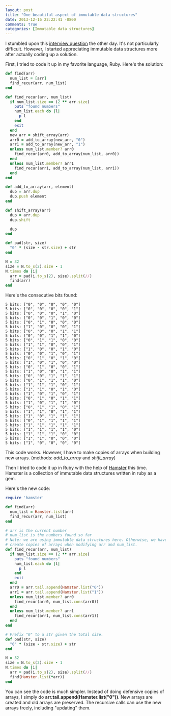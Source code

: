 ```yaml
---
layout: post
title: "One beautiful aspect of immutable data structures"
date: 2013-12-16 22:22:41 -0800
comments: true
categories: [Immutable data structures]
---
```


I stumbled upon this [interview question](http://www.careercup.com/question?id=5361917182869504) the other day.
It's not particularly difficult. However, I started appreciating immutable data
structures more after actually coding up a solution.

<!-- more -->

First, I tried to code it up in my favorite language, Ruby. Here's the solution:

``` ruby
def find(arr)
  num_list = [arr]
  find_recur(arr, num_list)
end

def find_recur(arr, num_list)
  if num_list.size == (2 ** arr.size)
    puts "found numbers"
    num_list.each do |l|
      p l
    end
    exit
  end
  new_arr = shift_array(arr)
  arr0 = add_to_array(new_arr, "0")
  arr1 = add_to_array(new_arr, "1")
  unless num_list.member? arr0
    find_recur(arr0, add_to_array(num_list, arr0))
  end
  unless num_list.member? arr1
    find_recur(arr1, add_to_array(num_list, arr1))
  end
end

def add_to_array(arr, element)
  dup = arr.dup
  dup.push element
end

def shift_array(arr)
  dup = arr.dup
  dup.shift

  dup
end

def pad(str, size)
  "0" * (size - str.size) + str
end

N = 32
size = N.to_s(2).size - 1
N.times do |i|
  arr = pad(i.to_s(2), size).split(//)
  find(arr)
end

```

Here's the consecutive bits found:

    5 bits: ["0", "0", "0", "0", "0"]
    5 bits: ["0", "0", "0", "0", "1"]
    5 bits: ["0", "0", "0", "1", "0"]
    5 bits: ["0", "0", "1", "0", "0"]
    5 bits: ["0", "1", "0", "0", "0"]
    5 bits: ["1", "0", "0", "0", "1"]
    5 bits: ["0", "0", "0", "1", "1"]
    5 bits: ["0", "0", "1", "1", "0"]
    5 bits: ["0", "1", "1", "0", "0"]
    5 bits: ["1", "1", "0", "0", "1"]
    5 bits: ["1", "0", "0", "1", "0"]
    5 bits: ["0", "0", "1", "0", "1"]
    5 bits: ["0", "1", "0", "1", "0"]
    5 bits: ["1", "0", "1", "0", "0"]
    5 bits: ["0", "1", "0", "0", "1"]
    5 bits: ["1", "0", "0", "1", "1"]
    5 bits: ["0", "0", "1", "1", "1"]
    5 bits: ["0", "1", "1", "1", "0"]
    5 bits: ["1", "1", "1", "0", "1"]
    5 bits: ["1", "1", "0", "1", "0"]
    5 bits: ["1", "0", "1", "0", "1"]
    5 bits: ["0", "1", "0", "1", "1"]
    5 bits: ["1", "0", "1", "1", "0"]
    5 bits: ["0", "1", "1", "0", "1"]
    5 bits: ["1", "1", "0", "1", "1"]
    5 bits: ["1", "0", "1", "1", "1"]
    5 bits: ["0", "1", "1", "1", "1"]
    5 bits: ["1", "1", "1", "1", "1"]
    5 bits: ["1", "1", "1", "1", "0"]
    5 bits: ["1", "1", "1", "0", "0"]
    5 bits: ["1", "1", "0", "0", "0"]
    5 bits: ["1", "0", "0", "0", "0"]

This code works. However, I have to make copies of arrays when building new
arrays. (methods: *add_to_array* and *shift_array*)

Then I tried to code it up in Ruby with the help of
[Hamster](https://github.com/harukizaemon/hamster) this time. Hamster is a
collection of immutable data structures written in ruby as a gem.

Here's the new code:

``` ruby
require 'hamster'

def find(arr)
  num_list = Hamster.list(arr)
  find_recur(arr, num_list)
end

# arr is the current number
# num_list is the numbers found so far
# Note: we are using immutable data structures here. Otherwise, we have to
# create copies of arrays when modifying arr and num_list.
def find_recur(arr, num_list)
  if num_list.size == (2 ** arr.size)
    puts "found numbers"
    num_list.each do |l|
      p l
    end
    exit
  end
  arr0 = arr.tail.append(Hamster.list("0"))
  arr1 = arr.tail.append(Hamster.list("1"))
  unless num_list.member? arr0
    find_recur(arr0, num_list.cons(arr0))
  end
  unless num_list.member? arr1
    find_recur(arr1, num_list.cons(arr1))
  end
end

# Prefix "0" to a str given the total size.
def pad(str, size)
  "0" * (size - str.size) + str
end

N = 32
size = N.to_s(2).size - 1
N.times do |i|
  arr = pad(i.to_s(2), size).split(//)
  find(Hamster.list(*arr))
end
```

You can see the code is much simpler. Instead of doing defensive copies of
arrays, I simply do **arr.tail.append(Hamster.list("0"))**. New arrays are
created and old arrays are preserved. The recursive calls can use the new arrays
freely, including "updating" them.
